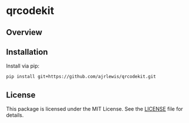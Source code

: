 # qrcodekit

## Overview

## Installation

Install via pip:

```bash
pip install git+https://github.com/ajrlewis/qrcodekit.git
```

## License

This package is licensed under the MIT License. See the [LICENSE](LICENSE) file for details.
